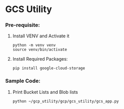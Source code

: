 # GCS Utility

### Pre-requisite:
1. Install VENV and Activate it
    ```shell
    python -m venv venv
    source venv/bin/activate
    ```
2. Install Required Packages:
    ```shell
    pip install google-cloud-storage
    ```

### Sample Code:
1. Print Bucket Lists and Blob lists
    ```shell
    python ~/gcp_utility/gcp/gcs_utility/gcs_app.py
    ```